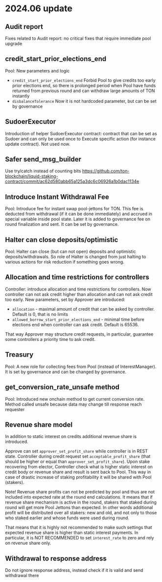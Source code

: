 # 2024.06 update
## Audit report
Fixes related to Audit report: no critical fixes that require immediate pool upgrade
## credit_start_prior_elections_end
Pool: New parameters and logic
- `credit_start_prior_elections_end` Forbid Pool to give credits too early prior elections end, so there is prolonged period when Pool have funds returned from previous round and can withdraw large amounts of TON instantly
- `disbalanceTolerance` Now it is not hardcoded parameter, but can be set by governance
## SudoerExecutor
Introduction of helper SudoerExecutor contract: contract that can be set as Sudoer and can only be used once to Execute specific action (for instance update contract). Not used now.
## Safer send_msg_builder
Use try/catch instead of counting bits
https://github.com/ton-blockchain/liquid-staking-contract/commit/ac62d580abb65a125a3dc6c06926a1b0dac1134e
## Introduce Instant Withdrawal Fee
Pool: Introduce fee for instant swap pool-jettons for TON. This fee is deducted from withdrawal (if it can be done immediately) and accrued in special variable inside pool state. Later it is added to governance fee on round finalization and sent. It can be set by governance.
## Halter can close deposits/optimistic
Pool: Halter can close (but can not open) deposits and optimistic deposits/withdrawals. So role of Halter is changed from just halting to various actions for risk reduction if something goes wrong.
## Allocation and time restrictions for controllers
Controller: introduce allocation and time restrictions for controllers. Now controller can not ask credit higher than allocation and can not ask credit too early.
New parameters, set by Approver are introduced:
- `allocation` - maximal amount of credit that can be asked by controller. Default is 0, that is no limits
- `allowed_borrow_start_prior_elections_end` - minimal time before elections end when controller can ask credit. Default is 65536.

That way Approver may structure credit requests, in particular, guarantee some controllers a priority time to ask credit.
## Treasury
Pool: A new role for collecting fees from Pool (instead of InterestManager). It is set by governance and can be changed by governance.
## get_conversion_rate_unsafe method
Pool: Introduced new onchain method to get current conversion rate. Method called unsafe because data may change till response reach requester
## Revenue share model
In addition to static interest on credits additional revenue share is introduced.

Approve can set `approver_set_profit_share` while controller is in REST state.
Controller during credit request set `acceptable_profit_share` (that should be higher or equal than `approver_set_profit_share`).
Upon stake recovering from elector, Controller check what is higher static interest on credit body or revenue share and result is sent back to Pool.
This way in case of drastic increase of staking profitability it will be shared with Pool (stakers).

Note! Revenue share profits can not be predicted by pool and thus are not included into expected rate at the round end calculations.
It means that if revenue share mechanism is active in the round, stakers that staked during round will get more Pool Jettons than expected.
In other words additional profit will be distributed over all stakers: new and old, and not only to those who staked earlier and whose funds were used during round.

That means that it is highly not recommended to make such settings that expected revenue share is higher than static interest payments.
In particular, it is NOT RECOMMENDED to set `interest_rate` to zero and rely on revenue share only.
## Withdrawal to response address
Do not ignore response address, instead check if it is valid and send withdrawal there

